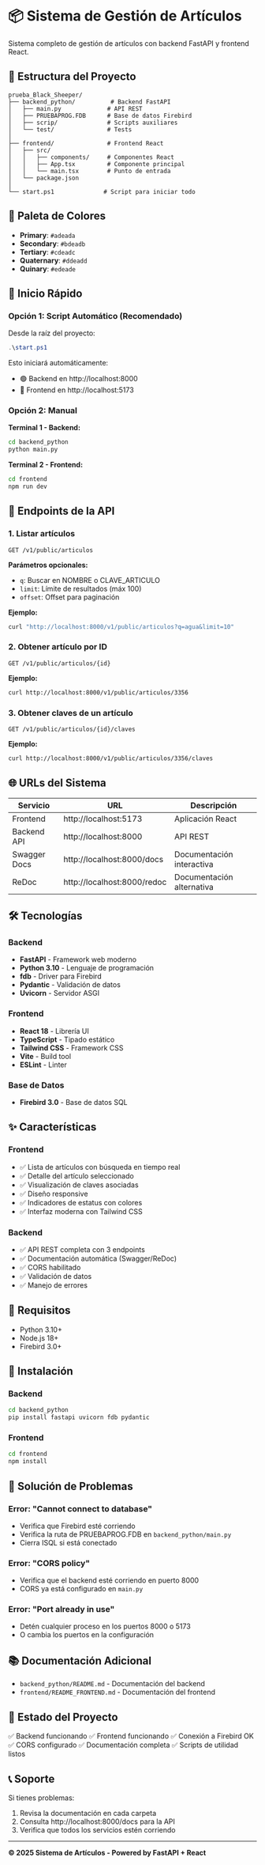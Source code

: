 # 📦 Sistema de Gestión de Artículos

Sistema completo de gestión de artículos con backend FastAPI y frontend React.

## 📁 Estructura del Proyecto

```
prueba_Black_Sheeper/
├── backend_python/          # Backend FastAPI
│   ├── main.py             # API REST
│   ├── PRUEBAPROG.FDB      # Base de datos Firebird
│   ├── scrip/              # Scripts auxiliares
│   └── test/               # Tests
│
├── frontend/               # Frontend React
│   ├── src/
│   │   ├── components/     # Componentes React
│   │   ├── App.tsx         # Componente principal
│   │   └── main.tsx        # Punto de entrada
│   └── package.json
│
└── start.ps1              # Script para iniciar todo
```

## 🎨 Paleta de Colores

- **Primary**: `#adeada`
- **Secondary**: `#bdeadb`
- **Tertiary**: `#cdeadc`
- **Quaternary**: `#ddeadd`
- **Quinary**: `#edeade`

## 🚀 Inicio Rápido

### Opción 1: Script Automático (Recomendado)

Desde la raíz del proyecto:

```powershell
.\start.ps1
```

Esto iniciará automáticamente:
- 🟢 Backend en http://localhost:8000
- 🔵 Frontend en http://localhost:5173

### Opción 2: Manual

**Terminal 1 - Backend:**
```bash
cd backend_python
python main.py
```

**Terminal 2 - Frontend:**
```bash
cd frontend
npm run dev
```

## 📡 Endpoints de la API

### 1. Listar artículos
```
GET /v1/public/articulos
```
**Parámetros opcionales:**
- `q`: Buscar en NOMBRE o CLAVE_ARTICULO
- `limit`: Límite de resultados (máx 100)
- `offset`: Offset para paginación

**Ejemplo:**
```bash
curl "http://localhost:8000/v1/public/articulos?q=agua&limit=10"
```

### 2. Obtener artículo por ID
```
GET /v1/public/articulos/{id}
```

**Ejemplo:**
```bash
curl http://localhost:8000/v1/public/articulos/3356
```

### 3. Obtener claves de un artículo
```
GET /v1/public/articulos/{id}/claves
```

**Ejemplo:**
```bash
curl http://localhost:8000/v1/public/articulos/3356/claves
```

## 🌐 URLs del Sistema

| Servicio | URL | Descripción |
|----------|-----|-------------|
| Frontend | http://localhost:5173 | Aplicación React |
| Backend API | http://localhost:8000 | API REST |
| Swagger Docs | http://localhost:8000/docs | Documentación interactiva |
| ReDoc | http://localhost:8000/redoc | Documentación alternativa |

## 🛠️ Tecnologías

### Backend
- **FastAPI** - Framework web moderno
- **Python 3.10** - Lenguaje de programación
- **fdb** - Driver para Firebird
- **Pydantic** - Validación de datos
- **Uvicorn** - Servidor ASGI

### Frontend
- **React 18** - Librería UI
- **TypeScript** - Tipado estático
- **Tailwind CSS** - Framework CSS
- **Vite** - Build tool
- **ESLint** - Linter

### Base de Datos
- **Firebird 3.0** - Base de datos SQL

## ✨ Características

### Frontend
- ✅ Lista de artículos con búsqueda en tiempo real
- ✅ Detalle del artículo seleccionado
- ✅ Visualización de claves asociadas
- ✅ Diseño responsive
- ✅ Indicadores de estatus con colores
- ✅ Interfaz moderna con Tailwind CSS

### Backend
- ✅ API REST completa con 3 endpoints
- ✅ Documentación automática (Swagger/ReDoc)
- ✅ CORS habilitado
- ✅ Validación de datos
- ✅ Manejo de errores

## 📝 Requisitos

- Python 3.10+
- Node.js 18+
- Firebird 3.0+

## 🔧 Instalación

### Backend
```bash
cd backend_python
pip install fastapi uvicorn fdb pydantic
```

### Frontend
```bash
cd frontend
npm install
```

## 🐛 Solución de Problemas

### Error: "Cannot connect to database"
- Verifica que Firebird esté corriendo
- Verifica la ruta de PRUEBAPROG.FDB en `backend_python/main.py`
- Cierra ISQL si está conectado

### Error: "CORS policy"
- Verifica que el backend esté corriendo en puerto 8000
- CORS ya está configurado en `main.py`

### Error: "Port already in use"
- Detén cualquier proceso en los puertos 8000 o 5173
- O cambia los puertos en la configuración

## 📚 Documentación Adicional

- `backend_python/README.md` - Documentación del backend
- `frontend/README_FRONTEND.md` - Documentación del frontend

## 🎉 Estado del Proyecto

✅ Backend funcionando
✅ Frontend funcionando
✅ Conexión a Firebird OK
✅ CORS configurado
✅ Documentación completa
✅ Scripts de utilidad listos

## 📞 Soporte

Si tienes problemas:
1. Revisa la documentación en cada carpeta
2. Consulta http://localhost:8000/docs para la API
3. Verifica que todos los servicios estén corriendo

---

**© 2025 Sistema de Artículos - Powered by FastAPI + React**
